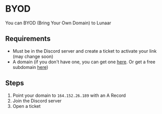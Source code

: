 # BYOD

You can BYOD (Bring Your Own Domain) to Lunaar

## Requirements

- Must be in the Discord server and create a ticket to activate your link (may change soon)
- A domain (if you don't have one, you can get one [here](https://example.com). Or get a free subdomain [here](https://example.com/free-subdomain))

## Steps

1. Point your domain to `164.152.26.189` with an A Record
2. Join the Discord server
3. Open a ticket
